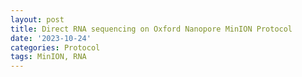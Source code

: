 ```yaml
---
layout: post
title: Direct RNA sequencing on Oxford Nanopore MinION Protocol
date: '2023-10-24'
categories: Protocol
tags: MinION, RNA
---
```

